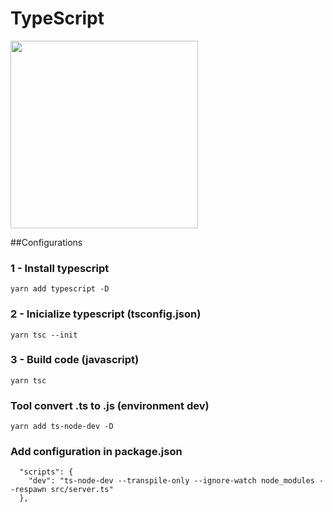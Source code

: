 # TypeScript

<img src="https://serokell.io/files/0u/0ufu1q21.js-ts.jpg" width="300px">

##Configurations
### 1 - Install typescript
```
yarn add typescript -D
```
### 2 - Inicialize typescript (tsconfig.json)
```
yarn tsc --init
```

### 3 - Build code (javascript)
```
yarn tsc
```

### Tool convert .ts to .js (environment dev)
```
yarn add ts-node-dev -D
```
### Add configuration in package.json
```
  "scripts": {
    "dev": "ts-node-dev --transpile-only --ignore-watch node_modules --respawn src/server.ts"
  },
```
